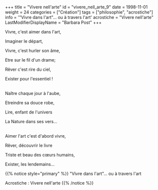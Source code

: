 +++
title = "Vivere nell'arte"
id = "vivere_nell_arte_9"
date = 1998-11-01
weight = 24
categories = ["Création"]
tags = ["philosophie", "acrostiche"]
info = '"Vivre dans l'art"... ou à travers l'art'
acrostiche = "Vivere nell'arte"
LastModifierDisplayName = "Barbara Post"
+++

Vivre, c'est aimer dans l'art,

Imaginer le départ,

Vivre, c'est hurler son âme,

Etre sur le fil d'un drame;

Rêver c'est rire du ciel,

Exister pour l'essentiel !

 \
Naître chaque jour à l'aube,

Etreindre sa douce robe,

Lire, enfant de l'univers

La Nature dans ses vers...

 \
Aimer l'art c'est d'abord vivre,

Rêver, découvrir le livre

Triste et beau des cœurs humains,

Exister, les lendemains...

{{% notice style="primary" %}}
\"Vivre dans l'art\"... ou à travers l'art

Acrostiche : Vivere nell'arte
{{% /notice %}}
